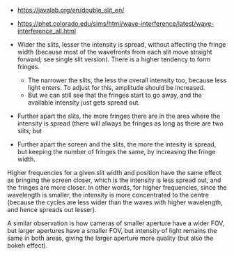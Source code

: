 - https://javalab.org/en/double_slit_en/
- https://phet.colorado.edu/sims/html/wave-interference/latest/wave-interference_all.html

- Wider the slits, lesser the intensity is spread, without affecting the fringe width (because most of the wavefronts from each slit move straight forward; see single slit version). There is a higher tendency to form fringes.
  - The narrower the slits, the less the overall intensity too, because less light enters. To adjust for this, amplitude should be increased.
  - But we can still see that the fringes start to go away, and the available intensity just gets spread out.
- Further apart the slits, the more fringes there are in the area where the intensity is spread (there will always be fringes as long as there are two slits; but
- Further apart the screen and the slits, the more the intesity is spread, but keeping the number of fringes the same, by increasing the fringe width.

Higher frequencies for a given slit width and position have the same effect as bringing the screen closer, which is the intensity is less spread out, and the fringes are more closer. In other words, for higher frequencies, since the wavelength is smaller, the intensity is more concentrated to the centre (because the cycles are less wider than the waves with higher wavelength, and hence spreads out lesser).

A similar observation is how cameras of smaller aperture have a wider FOV, but larger apertures have a smaller FOV, but intensity of light remains the same in both areas, giving the larger aperture more quality (but also the bokeh effect).
